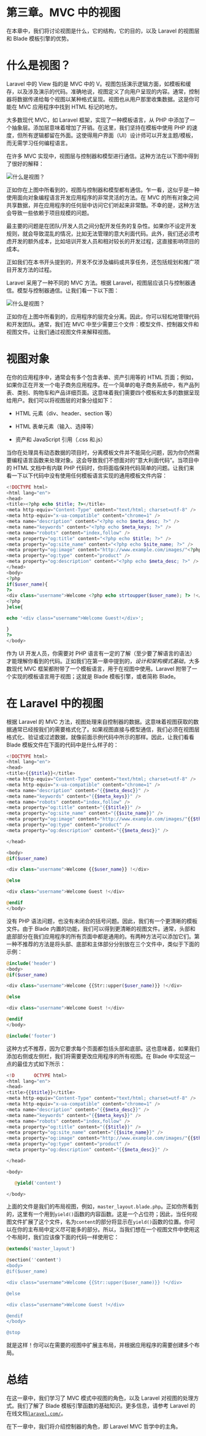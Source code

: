 # 第三章。MVC 中的视图

在本章中，我们将讨论视图是什么，它的结构，它的目的，以及 Laravel 的视图层和 Blade 模板引擎的优势。

# 什么是视图？

Laravel 中的 View 指的是 MVC 中的 V。视图包括演示逻辑方面，如模板和缓存，以及涉及演示的代码。准确地说，视图定义了向用户呈现的内容。通常，控制器将数据传递给每个视图以某种格式呈现。视图也从用户那里收集数据。这是你可能在 MVC 应用程序中找到 HTML 标记的地方。

大多数现代 MVC，如 Laravel 框架，实现了一种模板语言，从 PHP 中添加了一个抽象层。添加层意味着增加了开销。在这里，我们坚持在模板中使用 PHP 的速度，但所有逻辑都留在外面。这使得用户界面（UI）设计师可以开发主题/模板，而无需学习任何编程语言。

在许多 MVC 实现中，视图层与控制器和模型进行通信。这种方法在以下图中得到了很好的解释：

![什么是视图？](img/Image00006.jpg)

正如你在上图中所看到的，视图与控制器和模型都有通信。乍一看，这似乎是一种使用面向对象编程语言开发应用程序的非常灵活的方法。在 MVC 的所有对象之间共享数据，并在应用程序的任何层中访问它们听起来非常酷。不幸的是，这种方法会导致一些依赖于项目规模的问题。

最主要的问题是在团队/开发人员之间分配开发任务的复杂性。如果你不设定开发规则，就会导致混乱的情况，比如无法管理的意大利面代码。此外，我们还必须考虑开发的额外成本，比如培训开发人员和相对较长的开发过程，这直接影响项目的成本。

正如我们在本书开头提到的，开发不仅涉及编码或共享任务，还包括规划和推广项目开发方法的过程。

Laravel 采用了一种不同的 MVC 方法。根据 Laravel，视图层应该只与控制器通信。模型与控制器通信。让我们看一下以下图：

![什么是视图？](img/Image00007.jpg)

正如你在上图中所看到的，应用程序的层完全分离。因此，你可以轻松地管理代码和开发团队。通常，我们在 MVC 中至少需要三个文件：模型文件、控制器文件和视图文件。让我们通过视图文件来解释视图。

# 视图对象

在你的应用程序中，通常会有多个包含表单、资产引用等的 HTML 页面；例如，如果你正在开发一个电子商务应用程序。在一个简单的电子商务系统中，有产品列表、类别、购物车和产品详细页面。这意味着我们需要四个模板和太多的数据呈现给用户。我们可以将视图层的对象分组如下：

+   HTML 元素（div、header、section 等）

+   HTML 表单元素（输入、选择等）

+   资产和 JavaScript 引用（.css 和.js）

当你在处理具有动态数据的项目时，分离模板文件并不能简化问题，因为你仍然需要编程语言函数来处理对象。这会导致我们不想面对的“意大利面代码”。当项目中的 HTML 文档中有内联 PHP 代码时，你将面临保持代码简单的问题。让我们来看一下以下代码中没有使用任何模板语言实现的通用模板文件内容：

```php
<!DOCTYPE html> 
<html lang="en"> 
<head> 
<title><?php echo $title; ?></title> 
<meta http-equiv="Content-Type" content="text/html; charset=utf-8" /> 
<meta http-equiv="x-ua-compatible" content="chrome=1" /> 
<meta name="description" content="<?php echo $meta_desc; ?>" /> 
<meta name="keywords" content="<?php echo $meta_keys; ?>" /> 
<meta name="robots" content="index,follow" /> 
<meta property="og:title" content="<?php echo $title; ?>" /> 
<meta property="og:site_name" content="<?php echo $site_name; ?>" /> 
<meta property="og:image" content="http://www.example.com/images/"<?php echo $thumbnail; ?> /> 
<meta property="og:type" content="product" /> 
<meta property="og:description" content="<?php echo $meta_desc; ?>" /> 
</head> 
<body> 
<?php 
if($user_name){ 
?>
<div class="username">Welcome <?php echo strtoupper($user_name); ?> !</div> 
<?php 
}else{ 

echo '<div class="username">Welcome Guest!</div>'; 

} 
?> 
</body> 
```

作为 UI 开发人员，你需要对 PHP 语言有一定的了解（至少要了解语言的语法）才能理解你看到的代码。正如我们在第一章中提到的，*设计和架构模式基础*，大多数现代 MVC 框架都附带了一个模板语言，用于在视图中使用。Laravel 附带了一个实现的模板语言用于视图；这就是 Blade 模板引擎，或者简称 Blade。

# 在 Laravel 中的视图

根据 Laravel 的 MVC 方法，视图处理来自控制器的数据。这意味着视图获取的数据通常已经按我们的需要格式化了。如果视图直接与模型通信，我们必须在视图层格式化、验证或过滤数据，就像前面示例代码中所示的那样。因此，让我们看看 Blade 模板文件在下面的代码中是什么样子的：

```php
<!DOCTYPE html> 
<html lang="en"> 
<head> 
<title>{{$title}}</title> 
<meta http-equiv="Content-Type" content="text/html; charset=utf-8" /> 
<meta http-equiv="x-ua-compatible" content="chrome=1" /> 
<meta name="description" content="{{$meta_desc}}" /> 
<meta name="keywords" content="{{$meta_keys}}" /> 
<meta name="robots" content="index,follow" /> 
<meta property="og:title" content="{{$title}}" />
<meta property="og:site_name" content="{{$site_name}}" /> 
<meta property="og:image" content="http://www.example.com/images/"{{$thumbnail}} /> 
<meta property="og:type" content="product" /> 
<meta property="og:description" content="{{$meta_desc}}" /> 

</head> 

<body> 
@if($user_name) 

<div class="username">Welcome {{$user_name}} !</div> 

@else 

<div class="username">Welcome Guest !</div> 

@endif 
</body>
```

没有 PHP 语法问题，也没有未闭合的括号问题。因此，我们有一个更清晰的模板文件。由于 Blade 内置的功能，我们可以得到更清晰的视图文件。通常，头部和底部部分在我们应用程序的所有页面中都是通用的。有两种方法可以添加它们。第一种不推荐的方法是将头部、底部和主体部分分别放在三个文件中，类似于下面的示例：

```php
@include('header')
<body> 
@if($user_name) 

<div class="username">Welcome {{Str::upper($user_name)}} !</div> 

@else 

<div class="username">Welcome Guest !</div> 

@endif 
</body>

@include('footer')
```

这种方式不推荐，因为它要求每个页面都包括头部和底部。这也意味着，如果我们添加右侧或左侧栏，我们将需要更改应用程序的所有视图。在 Blade 中实现这一点的最佳方式如下所示：

```php
<!D       OCTYPE html> 
<html lang="en"> 
<head> 
<title>{{$title}}</title> 
<meta http-equiv="Content-Type" content="text/html; charset=utf-8" /> 
<meta http-equiv="x-ua-compatible" content="chrome=1" /> 
<meta name="description" content="{{$meta_desc}}" /> 
<meta name="keywords" content="{{$meta_keys}}" /> 
<meta name="robots" content="index,follow" /> 
<meta property="og:title" content="{{$title}}" /> 
<meta property="og:site_name" content="{{$site_name}}" /> 
<meta property="og:image" content="http://www.example.com/images/"{{$thumbnail}} /> 
<meta property="og:type" content="product" /> 
<meta property="og:description" content="{{$meta_desc}}" /> 

</head> 

<body> 

   @yield('content')

</body>
```

上面的文件是我们的布局视图，例如，`master_layout.blade.php`。正如你所看到的，这里有一个用到`yield()`函数的内容函数。这是一个占位符；因此，当任何视图文件扩展了这个文件，名为`content`的部分将显示在`yield()`函数的位置。你可以在你的主布局中定义尽可能多的部分。所以，当我们想在一个视图文件中使用这个布局时，我们应该像下面的代码一样使用它：

```php
@extends('master_layout')

@section(''content')
<body> 
@if($user_name) 

<div class="username">Welcome {{Str::upper($user_name)}} !</div> 

@else 

<div class="username">Welcome Guest !</div> 

@endif 
</body>

@stop
```

就是这样！你可以在需要的视图中扩展主布局，并根据应用程序的需要创建多个布局。

# 总结

在这一章中，我们学习了 MVC 模式中视图的角色，以及 Laravel 对视图的处理方式。我们了解了 Blade 模板引擎函数的基础知识。更多信息，请参考 Laravel 的在线文档[`laravel.com/`](http://laravel.com/)。

在下一章中，我们将介绍控制器的角色，即 Laravel MVC 哲学中的主角。
